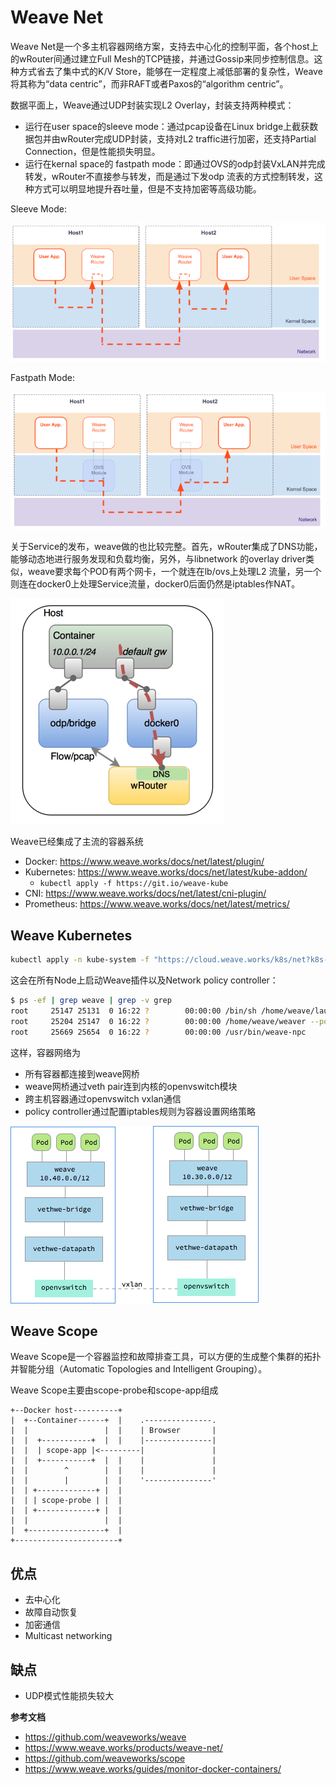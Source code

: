# Weave Net

Weave Net是一个多主机容器网络方案，支持去中心化的控制平面，各个host上的wRouter间通过建立Full Mesh的TCP链接，并通过Gossip来同步控制信息。这种方式省去了集中式的K/V Store，能够在一定程度上减低部署的复杂性，Weave将其称为“data centric”，而非RAFT或者Paxos的“algorithm centric”。

数据平面上，Weave通过UDP封装实现L2 Overlay，封装支持两种模式：

- 运行在user space的sleeve mode：通过pcap设备在Linux bridge上截获数据包并由wRouter完成UDP封装，支持对L2 traffic进行加密，还支持Partial Connection，但是性能损失明显。
- 运行在kernal space的 fastpath mode：即通过OVS的odp封装VxLAN并完成转发，wRouter不直接参与转发，而是通过下发odp 流表的方式控制转发，这种方式可以明显地提升吞吐量，但是不支持加密等高级功能。

Sleeve Mode:

![](1.png)

Fastpath Mode:

![](2.png)

关于Service的发布，weave做的也比较完整。首先，wRouter集成了DNS功能，能够动态地进行服务发现和负载均衡，另外，与libnetwork 的overlay driver类似，weave要求每个POD有两个网卡，一个就连在lb/ovs上处理L2 流量，另一个则连在docker0上处理Service流量，docker0后面仍然是iptables作NAT。

![](3.png)

Weave已经集成了主流的容器系统

- Docker: https://www.weave.works/docs/net/latest/plugin/
- Kubernetes: https://www.weave.works/docs/net/latest/kube-addon/
  - `kubectl apply -f https://git.io/weave-kube`
- CNI: https://www.weave.works/docs/net/latest/cni-plugin/
- Prometheus: https://www.weave.works/docs/net/latest/metrics/

## Weave Kubernetes

```sh
kubectl apply -n kube-system -f "https://cloud.weave.works/k8s/net?k8s-version=$(kubectl version | base64 | tr -d '\n')"
```

这会在所有Node上启动Weave插件以及Network policy controller：

```sh
$ ps -ef | grep weave | grep -v grep
root     25147 25131  0 16:22 ?        00:00:00 /bin/sh /home/weave/launch.sh
root     25204 25147  0 16:22 ?        00:00:00 /home/weave/weaver --port=6783 --datapath=datapath --host-root=/host --http-addr=127.0.0.1:6784 --status-addr=0.0.0.0:6782 --docker-api= --no-dns --db-prefix=/weavedb/weave-net --ipalloc-range=10.32.0.0/12 --nickname=ubuntu-0 --ipalloc-init consensus=2 --conn-limit=30 --expect-npc 10.146.0.2 10.146.0.3
root     25669 25654  0 16:22 ?        00:00:00 /usr/bin/weave-npc
```

这样，容器网络为

- 所有容器都连接到weave网桥
- weave网桥通过veth pair连到内核的openvswitch模块
- 跨主机容器通过openvswitch vxlan通信
- policy controller通过配置iptables规则为容器设置网络策略

![](weave-flow.png)

## Weave Scope

Weave Scope是一个容器监控和故障排查工具，可以方便的生成整个集群的拓扑并智能分组（Automatic Topologies and Intelligent Grouping）。

Weave Scope主要由scope-probe和scope-app组成

```
+--Docker host----------+
|  +--Container------+  |    .---------------.
|  |                 |  |    | Browser       |
|  |  +-----------+  |  |    |---------------|
|  |  | scope-app |<---------|               |
|  |  +-----------+  |  |    |               |
|  |        ^        |  |    |               |
|  |        |        |  |    '---------------'
|  | +-------------+ |  |
|  | | scope-probe | |  |
|  | +-------------+ |  |
|  |                 |  |
|  +-----------------+  |
+-----------------------+
```

## 优点

- 去中心化
- 故障自动恢复
- 加密通信
- Multicast networking

## 缺点

- UDP模式性能损失较大



**参考文档**

- <https://github.com/weaveworks/weave>
- <https://www.weave.works/products/weave-net/>
- <https://github.com/weaveworks/scope>
- <https://www.weave.works/guides/monitor-docker-containers/>


